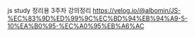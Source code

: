 js study 정리용
3주차 강의정리 https://velog.io/@albomin/JS-%EC%83%9D%ED%99%9C%EC%BD%94%EB%94%A9-5-10%EA%B0%95-%EC%A0%95%EB%A6%AC
